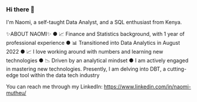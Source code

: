 ### Hi there 👋
I'm Naomi, a self-taught Data Analyst, and a SQL enthusiast from Kenya.

✨ABOUT NAOMI✨
● 📈 Finance and Statistics background, with 1 year of professional experience 
● 📊 Transitioned into Data Analytics in August 2022
● 📈 I love working around with numbers and learning new technologies
● 📉 Driven by an analytical mindset
●  I am actively engaged in mastering new technologies. Presently, I am delving into DBT, a cutting-edge tool within the data tech industry
 
You can reach me through my LinkedIn: https://www.linkedin.com/in/naomi-mutheu/
